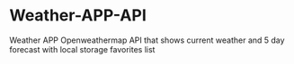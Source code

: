 # Weather-APP-API
Weather APP Openweathermap API that shows current weather and 5 day forecast with local storage favorites list
